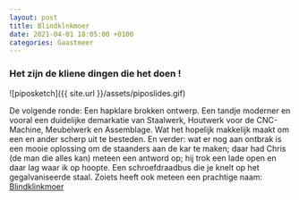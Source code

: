 ```yaml
---
layout: post
title: Blindklnkmoer
date: 2021-04-01 18:05:00 +0100
categories: Gaastmeer
---
```


### Het zijn de kliene dingen die het doen !
![piposketch]({{ site.url }}/assets/piposlides.gif)

De volgende ronde: Een hapklare brokken ontwerp. Een tandje moderner en vooral een duidelijke demarkatie van Staalwerk, Houtwerk voor de CNC-Machine, Meubelwerk en Assemblage. Wat het hopelijk makkelijk maakt om een en ander scherp uit te besteden. En verder: wat er nog aan ontbrak is een mooie oplossing om de staanders aan de kar te maken; daar had Chris (de man die alles kan) meteen een antword op; hij trok een lade open en daar lag waar ik op hoopte. Een schroefdraadbus die je knelt op het gegalvaniseerde staal. Zoiets heeft ook meteen een prachtige naam: [Blindklinkmoer](https://nl.wikipedia.org/wiki/Blindklinkmoer)
